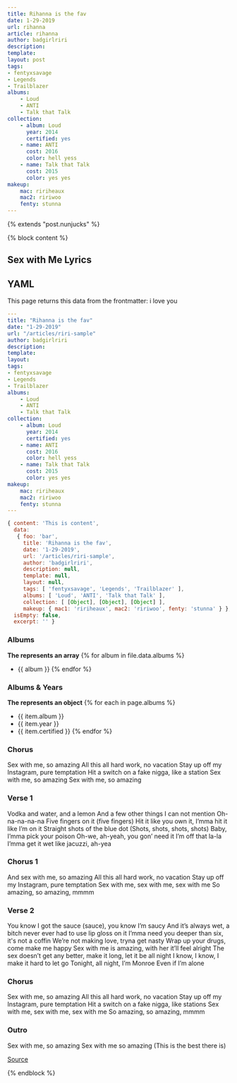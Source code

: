 ```yaml
---
title: Rihanna is the fav
date: 1-29-2019
url: rihanna
article: rihanna
author: badgirlriri
description:
template:
layout: post
tags:
- fentyxsavage
- Legends
- Trailblazer
albums:
    - Loud
    - ANTI
    - Talk that Talk
collection:
    - album: Loud
      year: 2014
      certified: yes
    - name: ANTI
      cost: 2016
      color: hell yess
    - name: Talk that Talk
      cost: 2015
      color: yes yes
makeup:
    mac: ririheaux
    mac2: ririwoo
    fenty: stunna
---
```

{% extends "post.nunjucks" %}

{% block content %}

## Sex with Me Lyrics

## YAML
This page returns this data from the frontmatter: i love you

```yaml
---
title: "Rihanna is the fav"
date: "1-29-2019"
url: "/articles/riri-sample"
author: badgirlriri
description:
template:
layout:
tags:
- fentyxsavage
- Legends
- Trailblazer
albums:
    - Loud
    - ANTI
    - Talk that Talk
collection:
    - album: Loud
      year: 2014
      certified: yes
    - name: ANTI
      cost: 2016
      color: hell yess
    - name: Talk that Talk
      cost: 2015
      color: yes yes
makeup:
    mac: ririheaux
    mac2: ririwoo
    fenty: stunna
---
```

```js
{ content: 'This is content',
  data:
   { foo: 'bar',
     title: 'Rihanna is the fav',
     date: '1-29-2019',
     url: '/articles/riri-sample',
     author: 'badgirlriri',
     description: null,
     template: null,
     layout: null,
     tags: [ 'fentyxsavage', 'Legends', 'Trailblazer' ],
     albums: [ 'Loud', 'ANTI', 'Talk that Talk' ],
     collection: [ [Object], [Object], [Object] ],
     makeup: { mac1: 'ririheaux', mac2: 'ririwoo', fenty: 'stunna' } },
  isEmpty: false,
  excerpt: '' }
```


### Albums
**The represents an array**
{% for album in file.data.albums %}
- {{ album }}
{% endfor %}

### Albums & Years
**The represents an object**
{% for each in page.albums %}
- {{ item.album }}
- {{ item.year }}
- {{ item.certified }}
{% endfor %}


### Chorus
Sex with me, so amazing
All this all hard work, no vacation
Stay up off my Instagram, pure temptation
Hit a switch on a fake nigga, like a station
Sex with me, so amazing
Sex with me, so amazing

### Verse 1
Vodka and water, and a lemon
And a few other things I can not mention
Oh-na-na-na-na
Five fingers on it (five fingers)
Hit it like you own it, I’mma hit it like I’m on it
Straight shots of the blue dot
(Shots, shots, shots, shots)
Baby, I’mma pick your poison
Oh-we, ah-yeah, you gon’ need it
I’m off that la-la
I’mma get it wet like jacuzzi, ah-yea

### Chorus 1
And sex with me, so amazing
All this all hard work, no vacation
Stay up off my Instagram, pure temptation
Sex with me, sex with me, sex with me
So amazing, so amazing, mmmm

### Verse 2
You know I got the sauce (sauce), you know I’m saucy
And it’s always wet, a bitch never ever had to use lip gloss on it
I’mma need you deeper than six, it's not a coffin
We’re not making love, tryna get nasty
Wrap up your drugs, come make me happy
Sex with me is amazing, with her it’ll feel alright
The sex doesn’t get any better, make it long, let it be all night
I know, I know, I make it hard to let go
Tonight, all night, I’m Monroe
Even if I’m alone

### Chorus
Sex with me, so amazing
All this all hard work, no vacation
Stay up off my Instagram, pure temptation
Hit a switch on a fake nigga, like stations
Sex with me, sex with me, sex with me
So amazing, so amazing, mmmm

### Outro
Sex with me, so amazing
Sex with me so amazing
(This is the best there is)

[Source](https://genius.com/Rihanna-sex-with-me-lyrics)

{% endblock %}
